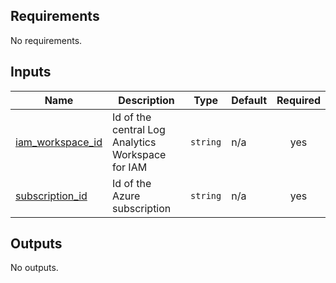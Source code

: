 <!-- BEGIN_TF_DOCS -->
## Requirements

No requirements.

## Inputs

| Name | Description | Type | Default | Required |
|------|-------------|------|---------|:--------:|
| <a name="input_iam_workspace_id"></a> [iam\_workspace\_id](#input\_iam\_workspace\_id) | Id of the central Log Analytics Workspace for IAM | `string` | n/a | yes |
| <a name="input_subscription_id"></a> [subscription\_id](#input\_subscription\_id) | Id of the Azure subscription | `string` | n/a | yes |

## Outputs

No outputs.
<!-- END_TF_DOCS -->